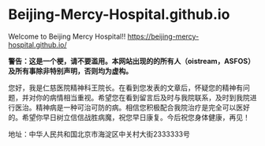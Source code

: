 # Beijing-Mercy-Hospital.github.io
Welcome to Beijing Mercy Hospital!!  https://beijing-mercy-hospital.github.io/

**警告：这是一个梗，请不要滥用。本网站出现的的所有人（oistream，ASFOS）及所有事除非特别声明，否则均为虚构。**

您好，我是仁慈医院精神科王院长。在看到您发表的文章后，怀疑您的精神有问题，并对你的病情相当重视。希望您在看到留言后及时与我院联系，及时到我院进行医治。精神病是一种可治可防的病。相信您积极配合我院治疗是完全可以医好的。希望你早日树立信信战胜病魔，祝您早日康复。今后祝您身体健康，再见！ 

地址：中华人民共和国北京市海淀区中关村大街2333333号
